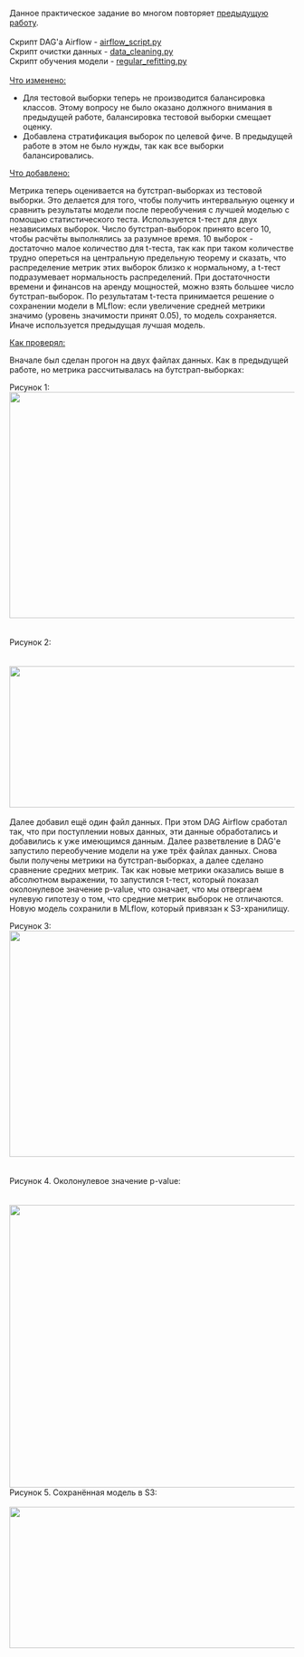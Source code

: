 Данное практическое задание во многом повторяет [предыдущую работу](https://github.com/mikhail-rozov/Otus-MLOps-course/tree/master/25_Практика_Регулярное%20переобучение).  
<br>
Скрипт DAG'а Airflow - [airflow_script.py](airflow_script.py)  
Скрипт очистки данных - [data_cleaning.py](data_cleaning.py)  
Скрипт обучения модели - [regular_refitting.py](regular_refitting.py)  
<br>
<ins>Что изменено:</ins>  
- Для тестовой выборки теперь не производится балансировка классов. Этому вопросу не было оказано должного внимания в предыдущей работе, балансировка тестовой выборки смещает оценку.  
- Добавлена стратификация выборок по целевой фиче. В предыдущей работе в этом не было нужды, так как все выборки балансировались.  

<ins>Что добавлено:</ins>  

Метрика теперь оценивается на бутстрап-выборках из тестовой выборки. Это делается для того, чтобы получить интервальную оценку и сравнить результаты модели после переобучения с лучшей моделью с помощью статистического теста. Используется t-тест для двух независимых выборок. Число бутстрап-выборок принято всего 10, чтобы расчёты выполнялись за разумное время. 10 выборок - достаточно малое количество для t-теста, так как при таком количестве трудно опереться на центральную предельную теорему и сказать, что распределение метрик этих выборок близко к нормальному, а t-тест подразумевает нормальность распределений. При достаточности времени и финансов на аренду мощностей, можно взять большее число бутстрап-выборок. По результатам t-теста принимается решение о сохранении модели в MLflow: если увеличение средней метрики значимо (уровень значимости принят 0.05), то модель сохраняется. Иначе используется предыдущая лучшая модель.

<ins>Как проверял:</ins>  

Вначале был сделан прогон на двух файлах данных. Как в предыдущей работе, но метрика рассчитывалась на бутстрап-выборках:  

Рисунок 1:  
<img src="https://github.com/user-attachments/assets/9cd5006d-276e-4d84-8a91-1f2e08979d9e" width="900" height="400" />  
<br>  
Рисунок 2:  
<br>  
<img src="https://github.com/user-attachments/assets/d1a288b8-4faa-4553-a42d-c3d04f7579aa" width="600" height="250" />  
<br> 
Далее добавил ещё один файл данных. При этом DAG Airflow сработал так, что при поступлении новых данных, эти данные обработались и добавились к уже имеющимся данным. Далее разветвление в DAG'е запустило переобучение модели на уже трёх файлах данных. Снова были получены метрики на бутстрап-выборках, а далее сделано сравнение средних метрик. Так как новые метрики оказались выше в абсолютном выражении, то запустился t-тест, который показал околонулевое значение p-value, что означает, что мы отвергаем нулевую гипотезу о том, что средние метрик выборок не отличаются. Новую модель сохранили в MLflow, который привязан к S3-хранилищу.  

Рисунок 3:  
<img src="https://github.com/user-attachments/assets/6abd9b61-abb2-4bb4-a142-6903c61d11d2" width="900" height="400" />  
<br>  
Рисунок 4. Околонулевое значение p-value:  
<br>  
<img src="https://github.com/user-attachments/assets/277d4c1d-52df-4954-bb8c-1a388e85ee81" width="1000" height="500" />  
Рисунок 5. Сохранённая модель в S3:  
<br>
<img src="https://github.com/user-attachments/assets/08c91667-9e08-4526-ab76-f690d2097200" width="600" height="250" />  

